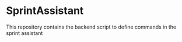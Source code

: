 # SprintAssistant
This repository contains the backend script to define commands in the sprint assistant
